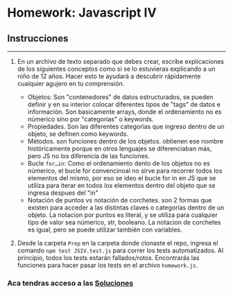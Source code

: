 # Homework: Javascript IV

## Instrucciones
---
1. En un archivo de texto separado que debes crear, escribe explicaciones de los siguientes conceptos como si se lo estuvieras explicando a un niño de 12 años. Hacer esto te ayudará a descubrir rápidamente cualquier agujero en tu comprensión.

	* Objetos: Son "contenedores" de datos estructurados, se pueden definir y en su interior colocar diferentes tipos de "tags" de datos e información. Son basicamente arrays, donde el ordenamiento no es númerico sino por "categorias" o keywords.
	* Propiedades. Son las diferentes categorías que ingreso dentro de un objeto, se definen como keywords.
	* Métodos. son funciones dentro de los objetos. obtienen ese nombre históricamente porque en otros lenguajes se diferenciaban más, pero JS no los diferencia de las funciones.
	* Bucle `for…in`: Como el ordenamiento dento de los objetos no es númerico, el bucle for convencinoal no sirve para recorrer todos los elementos del mismo, por eso se ideo el bucle for in en JS que se utiliza para iterar en todos los elementos dentro del objeto que se ingresa despues del "in"
	* Notación de puntos vs notación de corchetes. son 2 formas que existen para acceder a las distintas claves o categorías dentro de un objeto. La notacion por puntos es literal, y se utiliza para cualquier tipo de valor sea númerico, str, booleano. La notacion de corchetes es igual, pero se puede utilizar también con variables.

2. Desde la carpeta `Prep` en la carpeta donde clonaste el repo, ingresa el comando `npm test JSIV.test.js` para correr los tests automatizados. Al principio, todos los tests estarán fallados/rotos. Encontrarás las funciones para hacer pasar los tests en el archivo `homework.js`.

### Aca tendras acceso a las [Soluciones](https://github.com/atralice/Curso.Prep.Henry/blob/solution/05-JS-IV/homework/homework.js)
